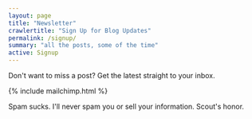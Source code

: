 ```yaml
---
layout: page
title: "Newsletter"
crawlertitle: "Sign Up for Blog Updates"
permalink: /signup/
summary: "all the posts, some of the time"
active: Signup
---
```


Don't want to miss a post? Get the latest straight to your inbox. 

{% include mailchimp.html %}

Spam sucks. I'll never spam you or sell your information. Scout's honor. 
